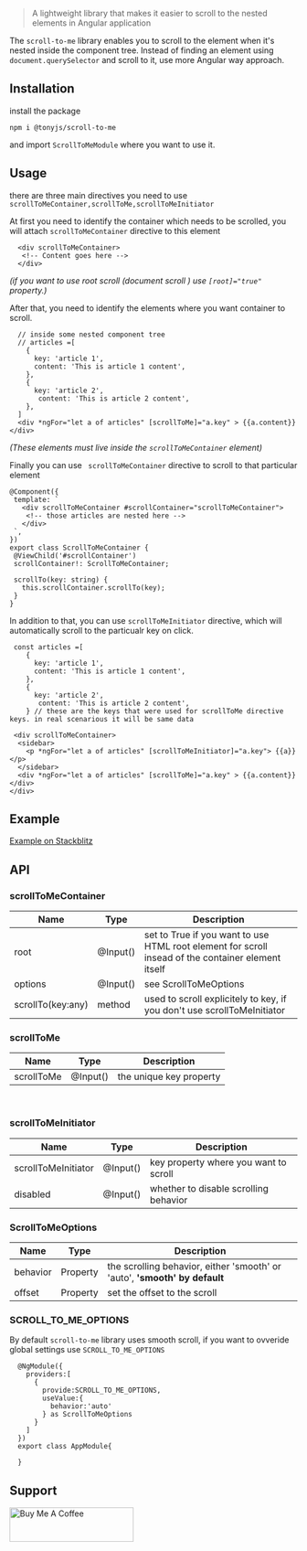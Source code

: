 
> A lightweight library that makes it easier to scroll to the nested elements in Angular application


The ``` scroll-to-me ``` library enables you to scroll to the element when it's nested inside the component tree. Instead of finding an element using ``` document.querySelector ``` and scroll to it, use more Angular way approach.



## Installation

install the package

```npm i @tonyjs/scroll-to-me ```

and import ``` ScrollToMeModule ``` where you want to use it.

## Usage
there are three main directives you need to use
``` scrollToMeContainer,scrollToMe,scrollToMeInitiator``` 

At first you need to identify the container which needs to be scrolled, you will attach ```scrollToMeContainer``` directive to this element
```
  <div scrollToMeContainer>
   <!-- Content goes here -->
  </div>
```
*(if you want to use root scroll (document scroll )  use ```[root]="true"``` property.)*

After that, you need to identify the elements where you want container to scroll.
```
  // inside some nested component tree
  // articles =[
    {
      key: 'article 1',
      content: 'This is article 1 content',
    },
    {
      key: 'article 2',
       content: 'This is article 2 content',
    },
  ]
  <div *ngFor="let a of articles" [scrollToMe]="a.key" > {{a.content}} </div>
```
*(These elements must live inside the ``` scrollToMeContainer ``` element)*

Finally you can use ``` scrollToMeContainer``` directive to scroll to that particular element

 ```
 @Component({
  template: `
    <div scrollToMeContainer #scrollContainer="scrollToMeContainer">
     <!-- those articles are nested here -->
    </div>
  `,
})
export class ScrollToMeContainer {
  @ViewChild('#scrollContainer')
  scrollContainer!: ScrollToMeContainer;

  scrollTo(key: string) {
    this.scrollContainer.scrollTo(key);
  }
}
  ```

In addition to that, you can use ```scrollToMeInitiator```  directive, which will automatically scroll to the particualr key on click.
``` 
 const articles =[
    {
      key: 'article 1',
      content: 'This is article 1 content',
    },
    {
      key: 'article 2',
       content: 'This is article 2 content',
    } // these are the keys that were used for scrollToMe directive keys. in real scenarious it will be same data

 <div scrollToMeContainer>
  <sidebar>
    <p *ngFor="let a of articles" [scrollToMeInitiator]="a.key"> {{a}} </p>
  </sidebar>
  <div *ngFor="let a of articles" [scrollToMe]="a.key" > {{a.content}} </div>
</div>
```
## Example
[Example on Stackblitz](https://stackblitz.com/edit/scroll-to-me-example?file=src/app/app.component.html)

## API

### scrollToMeContainer
| Name              | Type     | Description                                                                                        |
| ----------------- | -------- | -------------------------------------------------------------------------------------------------- |
| root              | @Input() | set to True if you want to use HTML root element for scroll insead of the container element itself |
| options           | @Input() | see ScrollToMeOptions                                                                              |
| scrollTo(key:any) | method   | used to scroll explicitely to key, if you don't use scrollToMeInitiator                            |

### scrollToMe
| Name       | Type     | Description                                                            |
| ---------- | -------- | ---------------------------------------------------------------------- |
| scrollToMe | @Input() | the unique key property |

<br>

### scrollToMeInitiator
| Name                | Type     | Description                                                            |
| ------------------- | -------- | ---------------------------------------------------------------------- |
| scrollToMeInitiator | @Input() | key property where you want to scroll |
| disabled            | @Input() | whether to disable scrolling behavior                                  |

### ScrollToMeOptions
| Name     | Type     | Description                                       |
| -------- | -------- | ------------------------------------------------- |
| behavior | Property | the scrolling behavior, either 'smooth' or 'auto', **'smooth' by default** |
| offset   | Property | set the offset to the scroll                      |

### SCROLL_TO_ME_OPTIONS
By default ```scroll-to-me``` library uses smooth scroll, if you want to ovveride global settings use ``` SCROLL_TO_ME_OPTIONS ```

```
  @NgModule({
    providers:[
      {
        provide:SCROLL_TO_ME_OPTIONS,
        useValue:{
          behavior:'auto'
        } as ScrollToMeOptions
      }
    ]
  })
  export class AppModule{

  }
```


## Support
<a href="https://www.buymeacoffee.com/lukaoniko" target="_blank"><img src="https://cdn.buymeacoffee.com/buttons/v2/default-yellow.png" alt="Buy Me A Coffee" style="height: 60px !important;width: 217px !important;" ></a>
